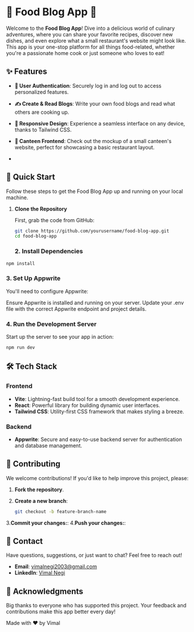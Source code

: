 # 🍔 Food Blog App 🍕

Welcome to the **Food Blog App**! Dive into a delicious world of culinary adventures, where you can share your favorite recipes, discover new dishes, and even explore what a small restaurant's website might look like. This app is your one-stop platform for all things food-related, whether you're a passionate home cook or just someone who loves to eat!

## ✨ Features

- **🔐 User Authentication**: Securely log in and log out to access personalized features.
- **✍️ Create & Read Blogs**: Write your own food blogs and read what others are cooking up.
- **📱 Responsive Design**: Experience a seamless interface on any device, thanks to Tailwind CSS.
- **🍴 Canteen Frontend**: Check out the mockup of a small canteen's website, perfect for showcasing a basic restaurant layout.

- 
## 🚀 Quick Start

Follow these steps to get the Food Blog App up and running on your local machine.

1. **Clone the Repository**

   First, grab the code from GitHub:

   ```bash
   git clone https://github.com/yourusername/food-blog-app.git
   cd food-blog-app
   ```
   ### 2. Install Dependencies
```bash
npm install
```
 ### 3. Set Up Appwrite
 You'll need to configure Appwrite:

Ensure Appwrite is installed and running on your server.
Update your .env file with the correct Appwrite endpoint and project details.

 ### 4. Run the Development Server
 Start up the server to see your app in action:
 ```bash
npm run dev
```
## 🛠️ Tech Stack

### Frontend

- **Vite**: Lightning-fast build tool for a smooth development experience.
- **React**: Powerful library for building dynamic user interfaces.
- **Tailwind CSS**: Utility-first CSS framework that makes styling a breeze.

### Backend

- **Appwrite**: Secure and easy-to-use backend server for authentication and database management.


## 🤝 Contributing

We welcome contributions! If you'd like to help improve this project, please:

1. **Fork the repository**.

2. **Create a new branch**:
   ```bash
   git checkout -b feature-branch-name
   ```
 3.**Commit your changes:**:
 4.**Push your changes:**:
 ## 📧 Contact

Have questions, suggestions, or just want to chat? Feel free to reach out!

- **Email**: [vimalnegi2003@gmail.com](mailto:vimalnegi2003@gmail.com)
- **LinkedIn**: [Vimal Negi](https://www.linkedin.com/in/vimal-negi-233882233/)

## 🎉 Acknowledgments

Big thanks to everyone who has supported this project. Your feedback and contributions make this app better every day!

Made with ❤️ by Vimal
   
